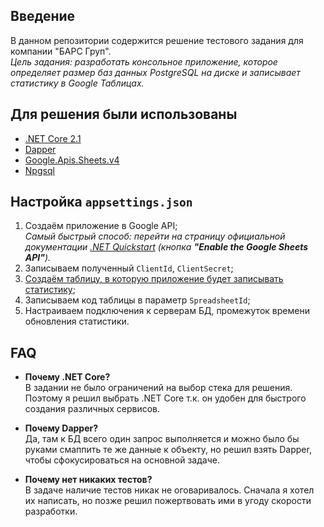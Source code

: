 ## Введение
В данном репозитории содержится решение тестового задания для компании "БАРС Груп".  
*Цель задания: разработать консольное приложение, которое определяет размер баз данных PostgreSQL на диске и записывает статистику в Google Таблицах.*

## Для решения были использованы
- [.NET Core 2.1](https://dotnet.github.io/)
- [Dapper](https://github.com/StackExchange/Dapper)
- [Google.Apis.Sheets.v4](https://github.com/googleapis/google-api-dotnet-client)
- [Npgsql](http://www.npgsql.org/)

## Настройка `appsettings.json`
1. Создаём приложение в Google API;  
*Самый быстрый способ: перейти на страницу официальной документации [.NET Quickstart](https://developers.google.com/sheets/api/quickstart/dotnet) (кнопка **"Enable the Google Sheets API"**).*
1. Записываем полученный `ClientId`, `ClientSecret`;
1. [Создаём таблицу, в которую приложение будет записывать статистику](https://docs.google.com/spreadsheets/); 
1. Записываем код таблицы в параметр `SpreadsheetId`;
1. Настраиваем подключения к серверам БД, промежуток времени обновления статистики.

## FAQ
- **Почему .NET Core?**  
В задании не было ограничений на выбор стека для решения. Поэтому я решил выбрать .NET Core т.к. он удобен для быстрого создания различных сервисов.

- **Почему Dapper?**  
Да, там к БД всего один запрос выполняется и можно было бы руками смаппить те же данные к объекту, но решил взять Dapper, чтобы сфокусироваться на основной задаче.

- **Почему нет никаких тестов?**  
В задаче наличие тестов никак не оговаривалось. Сначала я хотел их написать, но позже решил пожертвовать ими в угоду скорости разработки.